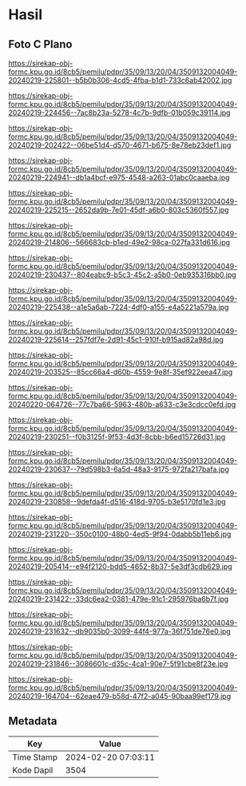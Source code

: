 # Hasil

## Foto C Plano

https://sirekap-obj-formc.kpu.go.id/8cb5/pemilu/pdpr/35/09/13/20/04/3509132004049-20240219-225801--b5b0b306-4cd5-4fba-b1d1-733c6ab42002.jpg

https://sirekap-obj-formc.kpu.go.id/8cb5/pemilu/pdpr/35/09/13/20/04/3509132004049-20240219-224456--7ac8b23a-5278-4c7b-9dfb-01b059c39114.jpg

https://sirekap-obj-formc.kpu.go.id/8cb5/pemilu/pdpr/35/09/13/20/04/3509132004049-20240219-202422--06be51d4-d570-4671-b675-8e78eb23def1.jpg

https://sirekap-obj-formc.kpu.go.id/8cb5/pemilu/pdpr/35/09/13/20/04/3509132004049-20240219-224941--db1a4bcf-e975-4548-a263-01abc0caaeba.jpg

https://sirekap-obj-formc.kpu.go.id/8cb5/pemilu/pdpr/35/09/13/20/04/3509132004049-20240219-225215--2652da9b-7e01-45df-a6b0-803c5360f557.jpg

https://sirekap-obj-formc.kpu.go.id/8cb5/pemilu/pdpr/35/09/13/20/04/3509132004049-20240219-214806--566683cb-b1ed-49e2-98ca-027fa331d616.jpg

https://sirekap-obj-formc.kpu.go.id/8cb5/pemilu/pdpr/35/09/13/20/04/3509132004049-20240219-230437--804eabc9-b5c3-45c2-a5b0-0eb935316bb0.jpg

https://sirekap-obj-formc.kpu.go.id/8cb5/pemilu/pdpr/35/09/13/20/04/3509132004049-20240219-225438--a1e5a6ab-7224-4df0-a155-e4a5221a579a.jpg

https://sirekap-obj-formc.kpu.go.id/8cb5/pemilu/pdpr/35/09/13/20/04/3509132004049-20240219-225614--257fdf7e-2d91-45c1-910f-b915ad82a98d.jpg

https://sirekap-obj-formc.kpu.go.id/8cb5/pemilu/pdpr/35/09/13/20/04/3509132004049-20240219-203525--85cc66a4-d60b-4559-9e8f-35ef922eea47.jpg

https://sirekap-obj-formc.kpu.go.id/8cb5/pemilu/pdpr/35/09/13/20/04/3509132004049-20240220-064726--77c7ba66-5963-480b-a633-c3e3cdcc0efd.jpg

https://sirekap-obj-formc.kpu.go.id/8cb5/pemilu/pdpr/35/09/13/20/04/3509132004049-20240219-230251--f0b3125f-9f53-4d3f-8cbb-b6ed15726d31.jpg

https://sirekap-obj-formc.kpu.go.id/8cb5/pemilu/pdpr/35/09/13/20/04/3509132004049-20240219-230637--79d598b3-6a5d-48a3-9175-972fa217bafa.jpg

https://sirekap-obj-formc.kpu.go.id/8cb5/pemilu/pdpr/35/09/13/20/04/3509132004049-20240219-230858--9defda4f-d516-418d-9705-b3e5170fd1e3.jpg

https://sirekap-obj-formc.kpu.go.id/8cb5/pemilu/pdpr/35/09/13/20/04/3509132004049-20240219-231220--350c0100-48b0-4ed5-9f94-0dabb5b11eb6.jpg

https://sirekap-obj-formc.kpu.go.id/8cb5/pemilu/pdpr/35/09/13/20/04/3509132004049-20240219-205414--e94f2120-bdd5-4652-8b37-5e3df3cdb629.jpg

https://sirekap-obj-formc.kpu.go.id/8cb5/pemilu/pdpr/35/09/13/20/04/3509132004049-20240219-231422--33dc6ea2-0381-479e-91c1-295976ba6b7f.jpg

https://sirekap-obj-formc.kpu.go.id/8cb5/pemilu/pdpr/35/09/13/20/04/3509132004049-20240219-231632--db9035b0-3099-44f4-977a-36f751de76e0.jpg

https://sirekap-obj-formc.kpu.go.id/8cb5/pemilu/pdpr/35/09/13/20/04/3509132004049-20240219-231846--3086601c-d35c-4ca1-90e7-5f91cbe8f23e.jpg

https://sirekap-obj-formc.kpu.go.id/8cb5/pemilu/pdpr/35/09/13/20/04/3509132004049-20240219-164704--62eae479-b58d-47f2-a045-90baa99ef179.jpg


## Metadata

| Key        | Value               |
| ---------- | ------------------- |
| Time Stamp | 2024-02-20 07:03:11 |
| Kode Dapil | 3504                |



